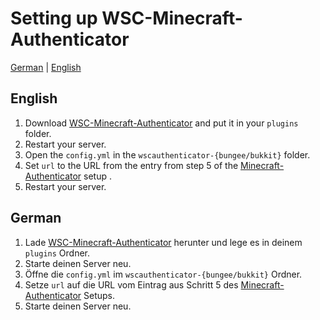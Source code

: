 # Setting up WSC-Minecraft-Authenticator
[German](#German) | [English](#English)

## English
1. Download [WSC-Minecraft-Authenticator](https://www.spigotmc.org/resources/wsc-minecraft-authenticator.101169/) and put it in your `plugins` folder.
2. Restart your server.
3. Open the `config.yml` in the `wscauthenticator-{bungee/bukkit}` folder.
4. Set `url` to the URL from the entry from step 5 of the [Minecraft-Authenticator](https://github.com/xXSchrandXx/de.xxschrandxx.wsc.minecraft-authenticator/blob/main/Setup.md) setup .
2. Restart your server.

## German
1. Lade [WSC-Minecraft-Authenticator](https://www.spigotmc.org/resources/wsc-minecraft-authenticator.101169/) herunter und lege es in deinem `plugins` Ordner.
2. Starte deinen Server neu.
3. Öffne die `config.yml` im `wscauthenticator-{bungee/bukkit}` Ordner.
4. Setze `url` auf die URL vom Eintrag aus Schritt 5 des [Minecraft-Authenticator](https://github.com/xXSchrandXx/de.xxschrandxx.wsc.minecraft-authenticator/blob/main/Setup.md) Setups.
2. Starte deinen Server neu.